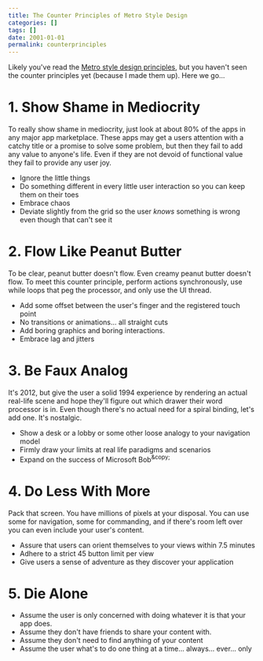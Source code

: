 ```yaml
---
title: The Counter Principles of Metro Style Design
categories: []
tags: []
date: 2001-01-01
permalink: counterprinciples
---
```


Likely you've read the [Metro style design principles](http://msdn.microsoft.com/en-us/library/windows/apps/Hh781237.aspx), but you haven't seen the counter principles yet (because I made them up). Here we go...
<!-- xmore -->

# 1\. Show Shame in Mediocrity

To really show shame in mediocrity, just look at about 80% of the apps in any major app marketplace. These apps may get a users attention with a catchy title or a promise to solve some problem, but then they fail to add any value to anyone's life. Even if they are not devoid of functional value they fail to provide any user joy.

*   Ignore the little things
*   Do something different in every little user interaction so you can keep them on their toes
*   Embrace chaos
*   Deviate slightly from the grid so the user _knows_ something is wrong even though that can't see it

# 2\. Flow Like Peanut Butter

To be clear, peanut butter doesn't flow. Even creamy peanut butter doesn't flow. To meet this counter principle, perform actions synchronously, use while loops that peg the processor, and only use the UI thread.

*   Add some offset between the user's finger and the registered touch point
*   No transitions or animations... all straight cuts
*   Add boring graphics and boring interactions.
*   Embrace lag and jitters

# 3\. Be Faux Analog

It's 2012, but give the user a solid 1994 experience by rendering an actual real-life scene and hope they'll figure out which drawer their word processor is in. Even though there's no actual need for a spiral binding, let's add one. It's nostalgic.

*   Show a desk or a lobby or some other loose analogy to your navigation model
*   Firmly draw your limits at real life paradigms and scenarios
*   Expand on the success of Microsoft Bob<sup>&amp;copy;</sup>

# 4\. Do Less With More

Pack that screen. You have millions of pixels at your disposal. You can use some for navigation, some for commanding, and if there's room left over you can even include your user's content.

*   Assure that users can orient themselves to your views within 7.5 minutes
*   Adhere to a strict 45 button limit per view
*   Give users a sense of adventure as they discover your application

# 5\. Die Alone

*   Assume the user is only concerned with doing whatever it is that your app does.
*   Assume they don't have friends to share your content with.
*   Assume they don't need to find anything of your content
*   Assume the user what's to do one thing at a time... always... ever... only